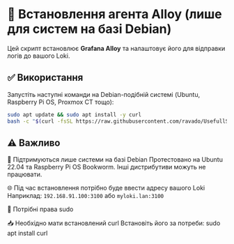 # 🚀 Встановлення агента Alloy (лише для систем на базі Debian)

Цей скрипт встановлює **Grafana Alloy** та налаштовує його для відправки логів до вашого Loki.

## ✅ Використання

Запустіть наступні команди на Debian-подібній системі (Ubuntu, Raspberry Pi OS, Proxmox CT тощо):

```bash
sudo apt update && sudo apt install -y curl
bash -c "$(curl -fsSL https://raw.githubusercontent.com/ravado/UsefullScripts/refs/heads/main/PhotoFrame/logs-and-monitoring/install_alloy.sh)"
```

## ⚠️ Важливо

🐧 Підтримуються лише системи на базі Debian
Протестовано на Ubuntu 22.04 та Raspberry Pi OS Bookworm.
Інші дистрибутиви можуть не працювати.

🌐 Під час встановлення потрібно буде ввести адресу вашого Loki
Наприклад: `192.168.91.100:3100` або `myloki.lan:3100`

🔑 Потрібні права sudo

📥 Необхідно мати встановлений curl
Встановіть його за потреби: sudo apt install curl